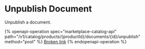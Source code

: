 # Unpublish Document

Unpublish a document.

{% openapi-operation spec="marketplace-catalog-api" path="/v1/catalog/products/{productId}/documents/{id}/unpublish" method="post" %}
[Broken link](broken-reference)
{% endopenapi-operation %}
